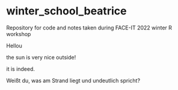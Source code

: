 # winter_school_beatrice
Repository for code and notes taken during FACE-IT 2022 winter R workshop

Hellou

the sun is very nice outside!

it is indeed. 

Weißt du, was am Strand liegt und undeutlich spricht?
